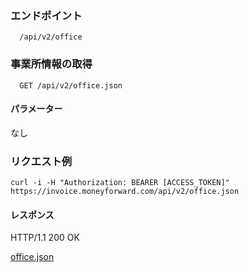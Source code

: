 ### エンドポイント
```
  /api/v2/office
```
### 事業所情報の取得

```
  GET /api/v2/office.json
```

#### パラメーター
なし

### リクエスト例
```
curl -i -H "Authorization: BEARER [ACCESS_TOKEN]" https://invoice.moneyforward.com/api/v2/office.json
```

#### レスポンス

HTTP/1.1 200 OK

[office.json](./responses/office.json)
